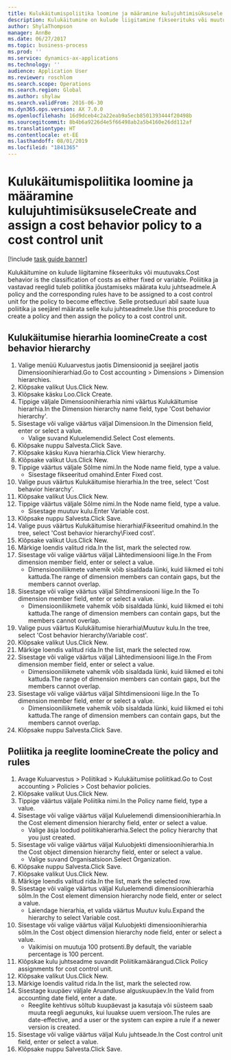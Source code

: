 ```yaml
---
title: Kulukäitumispoliitika loomine ja määramine kulujuhtimisüksusele
description: Kulukäitumine on kulude liigitamine fikseerituks või muutuvaks.
author: ShylaThompson
manager: AnnBe
ms.date: 06/27/2017
ms.topic: business-process
ms.prod: ''
ms.service: dynamics-ax-applications
ms.technology: ''
audience: Application User
ms.reviewer: roschlom
ms.search.scope: Operations
ms.search.region: Global
ms.author: shylaw
ms.search.validFrom: 2016-06-30
ms.dyn365.ops.version: AX 7.0.0
ms.openlocfilehash: 16d9dceb4c2a22eab9a5ecb8501393444f20498b
ms.sourcegitcommit: 8b4b6a9226d4e5f66498ab2a5b4160e26dd112af
ms.translationtype: HT
ms.contentlocale: et-EE
ms.lasthandoff: 08/01/2019
ms.locfileid: "1841365"
---
```

# <a name="create-and-assign-a-cost-behavior-policy-to-a-cost-control-unit"></a><span data-ttu-id="03764-103">Kulukäitumispoliitika loomine ja määramine kulujuhtimisüksusele</span><span class="sxs-lookup"><span data-stu-id="03764-103">Create and assign a cost behavior policy to a cost control unit</span></span>

[!include [task guide banner](../../includes/task-guide-banner.md)]

<span data-ttu-id="03764-104">Kulukäitumine on kulude liigitamine fikseerituks või muutuvaks.</span><span class="sxs-lookup"><span data-stu-id="03764-104">Cost behavior is the classification of costs as either fixed or variable.</span></span> <span data-ttu-id="03764-105">Poliitika ja vastavad reeglid tuleb poliitika jõustamiseks määrata kulu juhtseadmele.</span><span class="sxs-lookup"><span data-stu-id="03764-105">A policy and the corresponding rules have to be assigned to a cost control unit for the policy to become effective.</span></span> <span data-ttu-id="03764-106">Selle protseduuri abil saate luua poliitika ja seejärel määrata selle kulu juhtseadmele.</span><span class="sxs-lookup"><span data-stu-id="03764-106">Use this procedure to create a policy and then assign the policy to a cost control unit.</span></span>


## <a name="create-a-cost-behavior-hierarchy"></a><span data-ttu-id="03764-107">Kulukäitumise hierarhia loomine</span><span class="sxs-lookup"><span data-stu-id="03764-107">Create a cost behavior hierarchy</span></span>
1. <span data-ttu-id="03764-108">Valige menüü Kuluarvestus jaotis Dimensioonid ja seejärel jaotis Dimensioonihierarhiad.</span><span class="sxs-lookup"><span data-stu-id="03764-108">Go to Cost accounting > Dimensions > Dimension hierarchies.</span></span>
2. <span data-ttu-id="03764-109">Klõpsake valikut Uus.</span><span class="sxs-lookup"><span data-stu-id="03764-109">Click New.</span></span>
3. <span data-ttu-id="03764-110">Klõpsake käsku Loo.</span><span class="sxs-lookup"><span data-stu-id="03764-110">Click Create.</span></span>
4. <span data-ttu-id="03764-111">Tippige väljale Dimensioonihierarhia nimi väärtus Kulukäitumise hierarhia.</span><span class="sxs-lookup"><span data-stu-id="03764-111">In the Dimension hierarchy name field, type 'Cost behavior hierarchy'.</span></span>
5. <span data-ttu-id="03764-112">Sisestage või valige väärtus väljal Dimensioon.</span><span class="sxs-lookup"><span data-stu-id="03764-112">In the Dimension field, enter or select a value.</span></span>
    * <span data-ttu-id="03764-113">Valige suvand Kuluelemendid.</span><span class="sxs-lookup"><span data-stu-id="03764-113">Select Cost elements.</span></span>  
6. <span data-ttu-id="03764-114">Klõpsake nuppu Salvesta.</span><span class="sxs-lookup"><span data-stu-id="03764-114">Click Save.</span></span>
7. <span data-ttu-id="03764-115">Klõpsake käsku Kuva hierarhia.</span><span class="sxs-lookup"><span data-stu-id="03764-115">Click View hierarchy.</span></span>
8. <span data-ttu-id="03764-116">Klõpsake valikut Uus.</span><span class="sxs-lookup"><span data-stu-id="03764-116">Click New.</span></span>
9. <span data-ttu-id="03764-117">Tippige väärtus väljale Sõlme nimi.</span><span class="sxs-lookup"><span data-stu-id="03764-117">In the Node name field, type a value.</span></span>
    * <span data-ttu-id="03764-118">Sisestage fikseeritud omahind.</span><span class="sxs-lookup"><span data-stu-id="03764-118">Enter Fixed cost.</span></span>  
10. <span data-ttu-id="03764-119">Valige puus väärtus Kulukäitumise hierarhia.</span><span class="sxs-lookup"><span data-stu-id="03764-119">In the tree, select 'Cost behavior hierarchy'.</span></span>
11. <span data-ttu-id="03764-120">Klõpsake valikut Uus.</span><span class="sxs-lookup"><span data-stu-id="03764-120">Click New.</span></span>
12. <span data-ttu-id="03764-121">Tippige väärtus väljale Sõlme nimi.</span><span class="sxs-lookup"><span data-stu-id="03764-121">In the Node name field, type a value.</span></span>
    * <span data-ttu-id="03764-122">Sisestage muutuv kulu.</span><span class="sxs-lookup"><span data-stu-id="03764-122">Enter Variable cost.</span></span>  
13. <span data-ttu-id="03764-123">Klõpsake nuppu Salvesta.</span><span class="sxs-lookup"><span data-stu-id="03764-123">Click Save.</span></span>
14. <span data-ttu-id="03764-124">Valige puus väärtus Kulukäitumise hierarhia\Fikseeritud omahind.</span><span class="sxs-lookup"><span data-stu-id="03764-124">In the tree, select 'Cost behavior hierarchy\Fixed cost'.</span></span>
15. <span data-ttu-id="03764-125">Klõpsake valikut Uus.</span><span class="sxs-lookup"><span data-stu-id="03764-125">Click New.</span></span>
16. <span data-ttu-id="03764-126">Märkige loendis valitud rida.</span><span class="sxs-lookup"><span data-stu-id="03764-126">In the list, mark the selected row.</span></span>
17. <span data-ttu-id="03764-127">Sisestage või valige väärtus väljal Lähtedimensiooni liige.</span><span class="sxs-lookup"><span data-stu-id="03764-127">In the From dimension member field, enter or select a value.</span></span>
    * <span data-ttu-id="03764-128">Dimensiooniliikmete vahemik võib sisaldada lünki, kuid liikmed ei tohi kattuda.</span><span class="sxs-lookup"><span data-stu-id="03764-128">The range of dimension members can contain gaps, but the members cannot overlap.</span></span>  
18. <span data-ttu-id="03764-129">Sisestage või valige väärtus väljal Sihtdimensiooni liige.</span><span class="sxs-lookup"><span data-stu-id="03764-129">In the To dimension member field, enter or select a value.</span></span>
    * <span data-ttu-id="03764-130">Dimensiooniliikmete vahemik võib sisaldada lünki, kuid liikmed ei tohi kattuda.</span><span class="sxs-lookup"><span data-stu-id="03764-130">The range of dimension members can contain gaps, but the members cannot overlap.</span></span>  
19. <span data-ttu-id="03764-131">Valige puus väärtus Kulukäitumise hierarhia\Muutuv kulu.</span><span class="sxs-lookup"><span data-stu-id="03764-131">In the tree, select 'Cost behavior hierarchy\Variable cost'.</span></span>
20. <span data-ttu-id="03764-132">Klõpsake valikut Uus.</span><span class="sxs-lookup"><span data-stu-id="03764-132">Click New.</span></span>
21. <span data-ttu-id="03764-133">Märkige loendis valitud rida.</span><span class="sxs-lookup"><span data-stu-id="03764-133">In the list, mark the selected row.</span></span>
22. <span data-ttu-id="03764-134">Sisestage või valige väärtus väljal Lähtedimensiooni liige.</span><span class="sxs-lookup"><span data-stu-id="03764-134">In the From dimension member field, enter or select a value.</span></span>
    * <span data-ttu-id="03764-135">Dimensiooniliikmete vahemik võib sisaldada lünki, kuid liikmed ei tohi kattuda.</span><span class="sxs-lookup"><span data-stu-id="03764-135">The range of dimension members can contain gaps, but the members cannot overlap.</span></span>  
23. <span data-ttu-id="03764-136">Sisestage või valige väärtus väljal Sihtdimensiooni liige.</span><span class="sxs-lookup"><span data-stu-id="03764-136">In the To dimension member field, enter or select a value.</span></span>
    * <span data-ttu-id="03764-137">Dimensiooniliikmete vahemik võib sisaldada lünki, kuid liikmed ei tohi kattuda.</span><span class="sxs-lookup"><span data-stu-id="03764-137">The range of dimension members can contain gaps, but the members cannot overlap.</span></span>  
24. <span data-ttu-id="03764-138">Klõpsake nuppu Salvesta.</span><span class="sxs-lookup"><span data-stu-id="03764-138">Click Save.</span></span>

## <a name="create-the-policy-and-rules"></a><span data-ttu-id="03764-139">Poliitika ja reeglite loomine</span><span class="sxs-lookup"><span data-stu-id="03764-139">Create the policy and rules</span></span>
1. <span data-ttu-id="03764-140">Avage Kuluarvestus > Poliitikad > Kulukäitumise poliitikad.</span><span class="sxs-lookup"><span data-stu-id="03764-140">Go to Cost accounting > Policies > Cost behavior policies.</span></span>
2. <span data-ttu-id="03764-141">Klõpsake valikut Uus.</span><span class="sxs-lookup"><span data-stu-id="03764-141">Click New.</span></span>
3. <span data-ttu-id="03764-142">Tippige väärtus väljale Poliitika nimi.</span><span class="sxs-lookup"><span data-stu-id="03764-142">In the Policy name field, type a value.</span></span>
4. <span data-ttu-id="03764-143">Sisestage või valige väärtus väljal Kuluelemendi dimensioonihierarhia.</span><span class="sxs-lookup"><span data-stu-id="03764-143">In the Cost element dimension hierarchy field, enter or select a value.</span></span>
    * <span data-ttu-id="03764-144">Valige äsja loodud poliitikahierarhia.</span><span class="sxs-lookup"><span data-stu-id="03764-144">Select the policy hierarchy that you just created.</span></span>  
5. <span data-ttu-id="03764-145">Sisestage või valige väärtus väljal Kuluobjekti dimensioonihierarhia.</span><span class="sxs-lookup"><span data-stu-id="03764-145">In the Cost object dimension hierarchy field, enter or select a value.</span></span>
    * <span data-ttu-id="03764-146">Valige suvand Organisatsioon.</span><span class="sxs-lookup"><span data-stu-id="03764-146">Select Organization.</span></span>  
6. <span data-ttu-id="03764-147">Klõpsake nuppu Salvesta.</span><span class="sxs-lookup"><span data-stu-id="03764-147">Click Save.</span></span>
7. <span data-ttu-id="03764-148">Klõpsake valikut Uus.</span><span class="sxs-lookup"><span data-stu-id="03764-148">Click New.</span></span>
8. <span data-ttu-id="03764-149">Märkige loendis valitud rida.</span><span class="sxs-lookup"><span data-stu-id="03764-149">In the list, mark the selected row.</span></span>
9. <span data-ttu-id="03764-150">Sisestage või valige väärtus väljal Kuluelemendi dimensioonihierarhia sõlm.</span><span class="sxs-lookup"><span data-stu-id="03764-150">In the Cost element dimension hierarchy node field, enter or select a value.</span></span>
    * <span data-ttu-id="03764-151">Laiendage hierarhia, et valida väärtus Muutuv kulu.</span><span class="sxs-lookup"><span data-stu-id="03764-151">Expand the hierarchy to select Variable cost.</span></span>  
10. <span data-ttu-id="03764-152">Sisestage või valige väärtus väljal Kuluobjekti dimensioonihierarhia sõlm.</span><span class="sxs-lookup"><span data-stu-id="03764-152">In the Cost object dimension hierarchy node field, enter or select a value.</span></span>
    * <span data-ttu-id="03764-153">Vaikimisi on muutuja 100 protsenti.</span><span class="sxs-lookup"><span data-stu-id="03764-153">By default, the variable percentage is 100 percent.</span></span>  
11. <span data-ttu-id="03764-154">Klõpskae kulu juhtseadme suvandit Poliitikamäärangud.</span><span class="sxs-lookup"><span data-stu-id="03764-154">Click Policy assignments for cost control unit.</span></span>
12. <span data-ttu-id="03764-155">Klõpsake valikut Uus.</span><span class="sxs-lookup"><span data-stu-id="03764-155">Click New.</span></span>
13. <span data-ttu-id="03764-156">Märkige loendis valitud rida.</span><span class="sxs-lookup"><span data-stu-id="03764-156">In the list, mark the selected row.</span></span>
14. <span data-ttu-id="03764-157">Sisestage kuupäev väljale Aruandluse alguskuupäev.</span><span class="sxs-lookup"><span data-stu-id="03764-157">In the Valid from accounting date field, enter a date.</span></span>
    * <span data-ttu-id="03764-158">Reeglite kehtivus sõltub kuupäevast ja kasutaja või süsteem saab muuta reegli aegunuks, kui luuakse uuem versioon.</span><span class="sxs-lookup"><span data-stu-id="03764-158">The rules are date-effective, and a user or the system can expire a rule if a newer version is created.</span></span>  
15. <span data-ttu-id="03764-159">Sisestage või valige väärtus väljal Kulu juhtseade.</span><span class="sxs-lookup"><span data-stu-id="03764-159">In the Cost control unit field, enter or select a value.</span></span>
16. <span data-ttu-id="03764-160">Klõpsake nuppu Salvesta.</span><span class="sxs-lookup"><span data-stu-id="03764-160">Click Save.</span></span>

